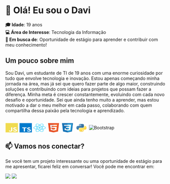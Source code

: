 # 👋 Olá! Eu sou o Davi

**🎓 Idade**: 19 anos  
**💻 Área de Interesse**: Tecnologia da Informação  
**🚀 Em busca de**: Oportunidade de estágio para aprender e contribuir com meu conhecimento!

## Um pouco sobre mim
Sou Davi, um estudante de TI de 19 anos com uma enorme curiosidade por tudo que envolve tecnologia e inovação. Estou apenas começando minha jornada na área, mas já sei que quero fazer parte de algo maior, construindo soluções e contribuindo com ideias para projetos que possam fazer a diferença. Minha meta é crescer constantemente, evoluindo com cada novo desafio e oportunidade. Sei que ainda tenho muito a aprender, mas estou motivado a dar o meu melhor em cada passo, colaborando com quem compartilha dessa paixão pela tecnologia e aprendizado.

<div style="display: inline_block"><br>
  <img align="center" alt="Js" height="30" width="40" src="https://raw.githubusercontent.com/devicons/devicon/master/icons/javascript/javascript-plain.svg">
  <img align="center" alt="Ts" height="30" width="40" src="https://raw.githubusercontent.com/devicons/devicon/master/icons/typescript/typescript-plain.svg">
  <img align="center" alt="React" height="30" width="40" src="https://raw.githubusercontent.com/devicons/devicon/master/icons/react/react-original.svg">
  <img align="center" alt="HTML" height="30" width="40" src="https://raw.githubusercontent.com/devicons/devicon/master/icons/html5/html5-original.svg">
  <img align="center" alt="CSS" height="30" width="40" src="https://raw.githubusercontent.com/devicons/devicon/master/icons/css3/css3-original.svg">
  <img align="center" alt="Python" height="30" width="40" src="https://raw.githubusercontent.com/devicons/devicon/master/icons/python/python-original.svg">
  <img align="center" alt="Bootstrap" height="30" width="40" src="https://cdn.jsdelivr.net/gh/devicons/devicon@latest/icons/bootstrap/bootstrap-original.svg">
</div>

## 📫 Vamos nos conectar?
Se você tem um projeto interessante ou uma oportunidade de estágio para me apresentar, ficarei feliz em conversar! Você pode me encontrar em:

<div> 
  <a href="mailto:davimmoreira05@gmail.com"><img src="https://img.shields.io/badge/-Gmail-%23333?style=for-the-badge&logo=gmail&logoColor=white" target="_blank"></a>
  <a href="https://www.linkedin.com/in/davimelomoreira/" target="_blank"><img src="https://img.shields.io/badge/-LinkedIn-%230077B5?style=for-the-badge&logo=linkedin&logoColor=white" target="_blank"></a> 
</div>
